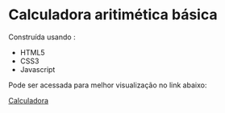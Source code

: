 # Calculadora aritimética básica

Construída usando :
<ul>
  <li>HTML5</li>
  <li>CSS3</li>
  <li>Javascript</li>
</ul>

Pode ser acessada para melhor visualização no link abaixo:

[Calculadora](https://taveira90/calculadora-JsHtmlCss)
